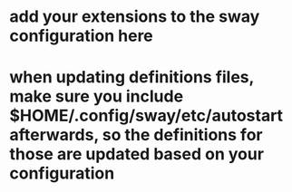 # add your extensions to the sway configuration here

# when updating definitions files, make sure you include $HOME/.config/sway/etc/autostart afterwards, so the definitions for those are updated based on your configuration
